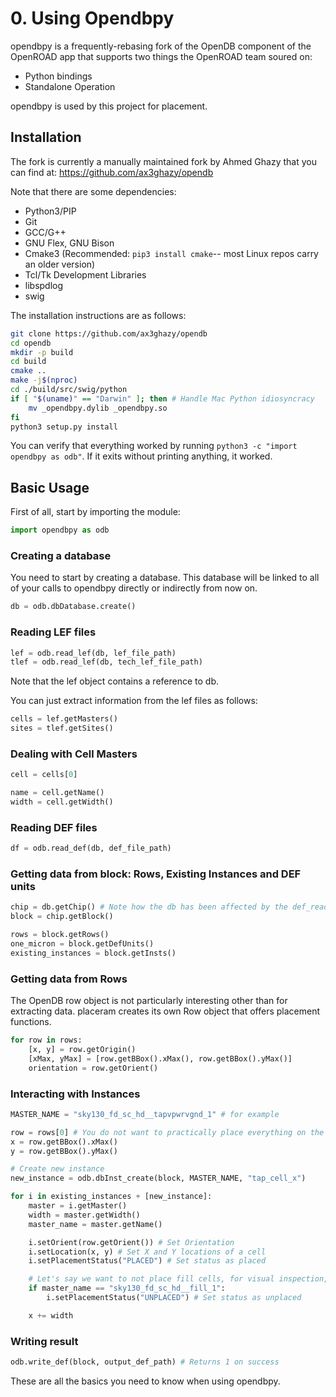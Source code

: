 # 0. Using Opendbpy
opendbpy is a frequently-rebasing fork of the OpenDB component of the OpenROAD app that supports two things the OpenROAD team soured on:
- Python bindings
- Standalone Operation

opendbpy is used by this project for placement.

## Installation
The fork is currently a manually maintained fork by Ahmed Ghazy that you can find at: https://github.com/ax3ghazy/opendb

Note that there are some dependencies:
* Python3/PIP
* Git
* GCC/G++
* GNU Flex, GNU Bison
* Cmake3 (Recommended: `pip3 install cmake`-- most Linux repos carry an older version)
* Tcl/Tk Development Libraries
* libspdlog
* swig

The installation instructions are as follows:

```bash
git clone https://github.com/ax3ghazy/opendb
cd opendb
mkdir -p build
cd build
cmake ..
make -j$(nproc)
cd ./build/src/swig/python
if [ "$(uname)" == "Darwin" ]; then # Handle Mac Python idiosyncracy
    mv _opendbpy.dylib _opendbpy.so
fi
python3 setup.py install
```

You can verify that everything worked by running `python3 -c "import opendbpy as odb"`. If it exits without printing anything, it worked.

## Basic Usage
First of all, start by importing the module:

```python
import opendbpy as odb
```

### Creating a database
You need to start by creating a database. This database will be linked to all of your calls to opendbpy directly or indirectly from now on.

```python 
db = odb.dbDatabase.create()
```

### Reading LEF files
```python
lef = odb.read_lef(db, lef_file_path)
tlef = odb.read_lef(db, tech_lef_file_path)
```

Note that the lef object contains a reference to db.

You can just extract information from the lef files as follows:

```python
cells = lef.getMasters()
sites = tlef.getSites()
```

### Dealing with Cell Masters
```python
cell = cells[0]

name = cell.getName()
width = cell.getWidth()
```

### Reading DEF files
```python
df = odb.read_def(db, def_file_path)
```

### Getting data from block: Rows, Existing Instances and DEF units
```python
chip = db.getChip() # Note how the db has been affected by the def_read imperatively.
block = chip.getBlock()

rows = block.getRows()
one_micron = block.getDefUnits()
existing_instances = block.getInsts()
```

### Getting data from Rows
The OpenDB row object is not particularly interesting other than for extracting data. placeram creates its own Row object that offers placement functions.

```python
for row in rows:
    [x, y] = row.getOrigin()
    [xMax, yMax] = [row.getBBox().xMax(), row.getBBox().yMax()]
    orientation = row.getOrient()
```

### Interacting with Instances
```python
MASTER_NAME = "sky130_fd_sc_hd__tapvpwrvgnd_1" # for example

row = rows[0] # You do not want to practically place everything on the first row, of course
x = row.getBBox().xMax()
y = row.getBBox().yMax()

# Create new instance
new_instance = odb.dbInst_create(block, MASTER_NAME, "tap_cell_x")

for i in existing_instances + [new_instance]:
    master = i.getMaster()
    width = master.getWidth()
    master_name = master.getName()

    i.setOrient(row.getOrient()) # Set Orientation
    i.setLocation(x, y) # Set X and Y locations of a cell
    i.setPlacementStatus("PLACED") # Set status as placed

    # Let's say we want to not place fill cells, for visual inspection, as an example
    if master_name == "sky130_fd_sc_hd__fill_1": 
        i.setPlacementStatus("UNPLACED") # Set status as unplaced

    x += width
```

### Writing result
```python
odb.write_def(block, output_def_path) # Returns 1 on success
```

These are all the basics you need to know when using opendbpy.